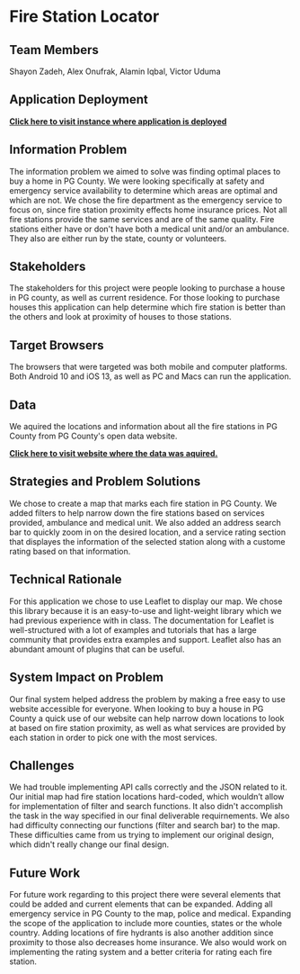 # Fire Station Locator

## Team Members
Shayon Zadeh, Alex Onufrak, Alamin Iqbal, Victor Uduma

## Application Deployment
**[Click here to visit instance where application is deployed](https://firestation-377.web.app/)**

## Information Problem
The information problem we aimed to solve was finding optimal places to buy a home in PG County. We were looking specifically at safety and emergency service availability to determine which areas are optimal and which are not.
We chose the fire department as the emergency service to focus on, since fire station proximity effects home insurance prices. Not all fire stations provide the same services and are of the same quality. Fire stations either have or don't have both a medical unit and/or an ambulance. They also are either run by the state, county or volunteers.

## Stakeholders 
The stakeholders for this project were people looking to purchase a house in PG county, as well as current residence. For those looking to purchase houses this application can help determine which fire station is better than the others and look at proximity of houses to those stations.

## Target Browsers
The browsers that were targeted was both mobile and computer platforms. Both Android 10 and iOS 13, as well as PC and Macs can run the application.

## Data
We aquired the locations and information about all the fire stations in PG County from PG County's open data website.

**[Click here to visit website where the data was aquired.](https://data.princegeorgescountymd.gov/Public-Safety/County-Fire-Stations/bzf2-94qx)**

## Strategies and Problem Solutions
We chose to create a map that marks each fire station in PG County. We added filters to help narrow down the fire stations based on services provided, ambulance and medical unit. We also added an address search bar to quickly zoom in on the desired location, and a service rating section that displayes the information of the selected station along with a custome rating based on that information.

## Technical Rationale
For this application we chose to use Leaflet to display our map. We chose this library because it is an easy-to-use and light-weight library which we had previous experience with in class. The documentation for Leaflet is well-structured with a lot of examples and tutorials that has a large community that provides extra examples and support. Leaflet also has an abundant amount of plugins that can be useful.

## System Impact on Problem
Our final system helped address the problem by making a free easy to use website accessible for everyone. When looking to buy a house in PG County a quick use of our website can help narrow down locations to look at based on fire station proximity, as well as what services are provided by each station in order to pick one with the most services.

## Challenges
We had trouble implementing API calls correctly and the JSON related to it. Our initial map had fire station locations hard-coded, which wouldn’t allow for implementation of filter and search functions. It also didn't accomplish the task in the way specified in our final deliverable requirnements. We also had difficulty connecting our functions (filter and search bar) to the map. These difficulties came from us trying to implement our original design, which didn't really change our final design.

## Future Work
For future work regarding to this project there were several elements that could be added and current elements that can be expanded. Adding all emergency service in PG County to the map, police and medical. Expanding the scope of the application to include more counties, states or the whole country. Adding locations of fire hydrants is also another addition since proximity to those also decreases home insurance. We also would work on implementing the rating system and a better criteria for rating each fire station.